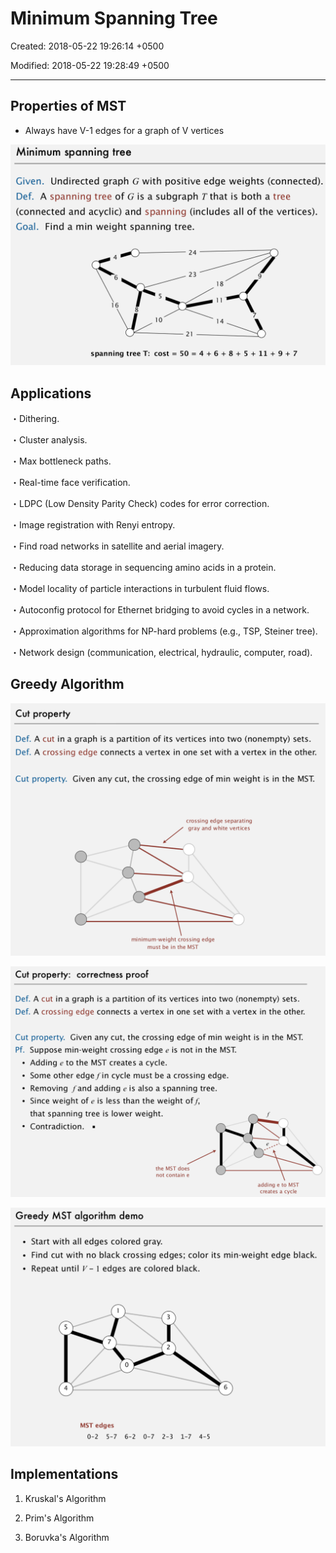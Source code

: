 # Minimum Spanning Tree

Created: 2018-05-22 19:26:14 +0500

Modified: 2018-05-22 19:28:49 +0500

---

## Properties of MST
-   Always have V-1 edges for a graph of V vertices

![image](media/Minimum-Spanning-Tree-image1.png)

## Applications

・Dithering.

・Cluster analysis.

・Max bottleneck paths.

・Real-time face verification.

・LDPC (Low Density Parity Check) codes for error correction.

・Image registration with Renyi entropy.

・Find road networks in satellite and aerial imagery.

・Reducing data storage in sequencing amino acids in a protein.

・Model locality of particle interactions in turbulent fluid flows.

・Autoconfig protocol for Ethernet bridging to avoid cycles in a network.

・Approximation algorithms for NP-hard problems (e.g., TSP, Steiner tree).

・Network design (communication, electrical, hydraulic, computer, road).

## Greedy Algorithm

![image](media/Minimum-Spanning-Tree-image2.png)

![image](media/Minimum-Spanning-Tree-image3.png)

![image](media/Minimum-Spanning-Tree-image4.png)

## Implementations

1.  Kruskal's Algorithm

2.  Prim's Algorithm

3.  Boruvka's Algorithm


